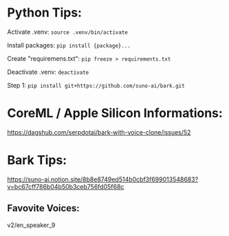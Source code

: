 # Python Tips:

Activate .venv:
`source .venv/bin/activate`

Install packages: 
`pip install {package}...`

Create "requiremens.txt":
`pip freeze > requirements.txt`

Deactivate .venv:
`deactivate`

Step 1:
`pip install git+https://github.com/suno-ai/bark.git`

# CoreML / Apple Silicon Informations:
https://dagshub.com/serpdotai/bark-with-voice-clone/issues/52


# Bark Tips:

https://suno-ai.notion.site/8b8e8749ed514b0cbf3f699013548683?v=bc67cff786b04b50b3ceb756fd05f68c

## Favovite Voices:
v2/en_speaker_9
